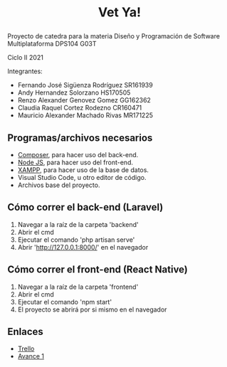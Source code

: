 # <p align="center">Vet Ya!</p>

Proyecto de catedra para la materia Diseño y Programación de Software Multiplataforma DPS104 G03T

Ciclo II 2021

Integrantes:
 - Fernando José Sigüenza Rodríguez SR161939
 - Andy Hernandez Solorzano HS170505
 - Renzo Alexander Genovez Gomez GG162362
 - Claudia Raquel Cortez Rodezno CR160471
 - Mauricio Alexander Machado Rivas MR171225

## Programas/archivos necesarios

- [Composer](https://getcomposer.org/), para hacer uso del back-end.
- [Node JS](https://nodejs.org/en/), para hacer uso del front-end.
- [XAMPP](https://www.apachefriends.org/es/index.html), para hacer uso de la base de datos.
- Visual Studio Code, u otro editor de código.
- Archivos base del proyecto.

## Cómo correr el back-end (Laravel)

1. Navegar a la raíz de la carpeta 'backend'
2. Abrir el cmd
3. Ejecutar el comando 'php artisan serve'
4. Abrir 'http://127.0.0.1:8000/' en el navegador

## Cómo correr el front-end (React Native)

1. Navegar a la raíz de la carpeta 'frontend'
2. Abrir el cmd
3. Ejecutar el comando 'npm start'
4. El proyecto se abrirá por si mismo en el navegador

## Enlaces
- [Trello](https://trello.com/petya175)
- [Avance 1](https://docs.google.com/document/d/1B-8AZnB5ez5oxT0fwDOb4hkKZC_GxV1CviMRGzR4qew/edit)
